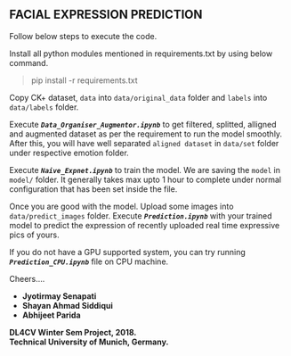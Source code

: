 

## FACIAL EXPRESSION PREDICTION       


Follow below steps to execute the code.

Install all python modules mentioned in requirements.txt by using below command.

> pip install -r requirements.txt

Copy CK+ dataset, `data` into `data/original_data` folder and `labels` into `data/labels` folder.

Execute **_`Data_Organiser_Augmentor.ipynb`_** to get filtered, splitted, alligned and augmented dataset 
as per the requirement to run the model smoothly. 
After this, you will have well separated `aligned dataset` in `data/set` folder under respective emotion folder.

Execute **_`Naive_Expnet.ipynb`_** to train the model.
We are saving the `model` in `model/` folder.
It generally takes max upto 1 hour to complete under normal configuration that has been set inside the file.

Once you are good with the model. Upload some images into `data/predict_images` folder.
Execute **_`Prediction.ipynb`_** with your trained model to predict the expression of recently uploaded real time expressive pics of yours.

If you do not have a GPU supported system, you can try running **_`Prediction_CPU.ipynb`_** file on CPU machine.

Cheers....

- **Jyotirmay Senapati**
- **Shayan Ahmad Siddiqui**
- **Abhijeet Parida**

**DL4CV Winter Sem Project, 2018.**
<br/>
**Technical University of Munich, Germany.**

